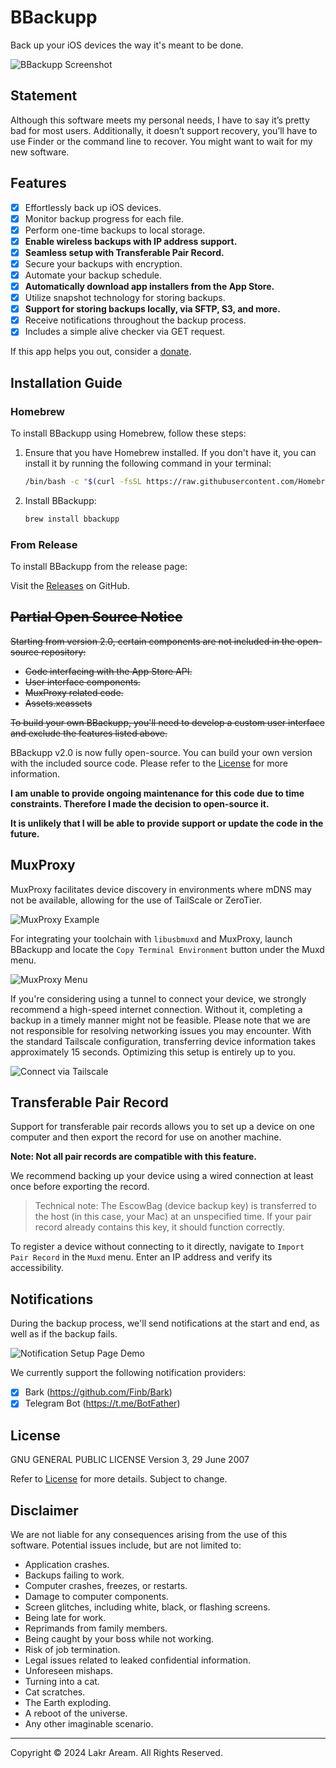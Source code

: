 # BBackupp

Back up your iOS devices the way it's meant to be done.

![BBackupp Screenshot](Resource/Readme/SCR-20240322-khfv.jpeg)

## Statement

Although this software meets my personal needs, I have to say it’s pretty bad for most users. Additionally, it doesn’t support recovery, you’ll have to use Finder or the command line to recover. You might want to wait for my new software.​

## Features

- [x] Effortlessly back up iOS devices.
- [x] Monitor backup progress for each file.
- [x] Perform one-time backups to local storage.
- [x] **Enable wireless backups with IP address support.**
- [x] **Seamless setup with Transferable Pair Record.**
- [x] Secure your backups with encryption.
- [x] Automate your backup schedule.
- [x] **Automatically download app installers from the App Store.**
- [x] Utilize snapshot technology for storing backups.
- [x] **Support for storing backups locally, via SFTP, S3, and more.**
- [x] Receive notifications throughout the backup process.
- [x] Includes a simple alive checker via GET request.

If this app helps you out, consider a [donate](https://github.com/sponsors/Lakr233).

## Installation Guide

### Homebrew

To install BBackupp using Homebrew, follow these steps:

1. Ensure that you have Homebrew installed. If you don't have it, you can install it by running the following command in your terminal:

    ```sh
    /bin/bash -c "$(curl -fsSL https://raw.githubusercontent.com/Homebrew/install/HEAD/install.sh)"
    ```

2. Install BBackupp:

    ```sh
    brew install bbackupp
    ```

### From Release

To install BBackupp from the release page:

Visit the [Releases](https://github.com/Lakr233/BBackupp/releases) on GitHub.

## ~~Partial Open Source Notice~~

~~Starting from version 2.0, certain components are not included in the open-source repository:~~

- ~~Code interfacing with the App Store API.~~
- ~~User interface components.~~
- ~~MuxProxy related code.~~
- ~~Assets.xcassets~~

~~To build your own BBackupp, you'll need to develop a custom user interface and exclude the features listed above.~~

BBackupp v2.0 is now fully open-source. You can build your own version with the included source code. Please refer to the [License](./LICENSE) for more information.

**I am unable to provide ongoing maintenance for this code due to time constraints. Therefore I made the decision to open-source it.**

**It is unlikely that I will be able to provide support or update the code in the future.**

## MuxProxy

MuxProxy facilitates device discovery in environments where mDNS may not be available, allowing for the use of TailScale or ZeroTier.

![MuxProxy Example](Resource/Readme/SCR-20240322-kihu.png)

For integrating your toolchain with `libusbmuxd` and MuxProxy, launch BBackupp and locate the `Copy Terminal Environment` button under the Muxd menu.

![MuxProxy Menu](Resource/Readme/SCR-20240322-hbbb.png)

If you're considering using a tunnel to connect your device, we strongly recommend a high-speed internet connection. Without it, completing a backup in a timely manner might not be feasible. Please note that we are not responsible for resolving networking issues you may encounter. With the standard Tailscale configuration, transferring device information takes approximately 15 seconds. Optimizing this setup is entirely up to you.

![Connect via Tailscale](Resource/Readme/SCR-20240325-jero.png)

## Transferable Pair Record

Support for transferable pair records allows you to set up a device on one computer and then export the record for use on another machine.

**Note: Not all pair records are compatible with this feature.**

We recommend backing up your device using a wired connection at least once before exporting the record.

> Technical note: The EscowBag (device backup key) is transferred to the host (in this case, your Mac) at an unspecified time. If your pair record already contains this key, it should function correctly.

To register a device without connecting to it directly, navigate to `Import Pair Record` in the `Muxd` menu. Enter an IP address and verify its accessibility.

## Notifications

During the backup process, we'll send notifications at the start and end, as well as if the backup fails.

![Notification Setup Page Demo](Resource/Readme/SCR-20240322-khof.jpeg)

We currently support the following notification providers:

- [x] Bark (https://github.com/Finb/Bark)
- [x] Telegram Bot (https://t.me/BotFather)

## License

GNU GENERAL PUBLIC LICENSE Version 3, 29 June 2007

Refer to [License](./LICENSE) for more details. Subject to change.

## Disclaimer

We are not liable for any consequences arising from the use of this software. Potential issues include, but are not limited to:

- Application crashes.
- Backups failing to work.
- Computer crashes, freezes, or restarts.
- Damage to computer components.
- Screen glitches, including white, black, or flashing screens.
- Being late for work.
- Reprimands from family members.
- Being caught by your boss while not working.
- Risk of job termination.
- Legal issues related to leaked confidential information.
- Unforeseen mishaps.
- Turning into a cat.
- Cat scratches.
- The Earth exploding.
- A reboot of the universe.
- Any other imaginable scenario.

---

Copyright © 2024 Lakr Aream. All Rights Reserved.
